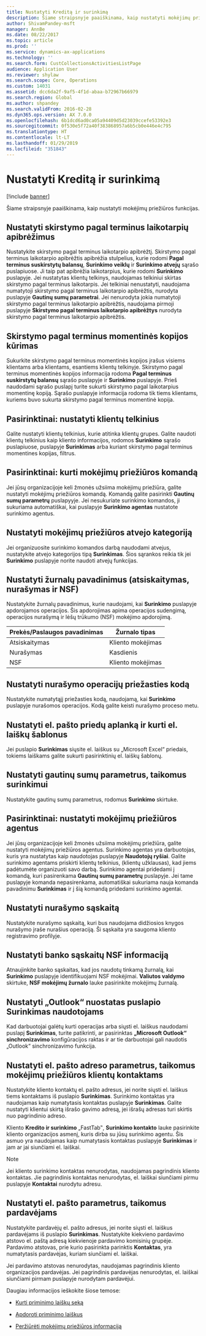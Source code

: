 ```yaml
---
title: Nustatyti Kreditą ir surinkimą
description: Šiame straipsnyje paaiškinama, kaip nustatyti mokėjimų priežiūros funkcijas.
author: ShivamPandey-msft
manager: AnnBe
ms.date: 08/22/2017
ms.topic: article
ms.prod: ''
ms.service: dynamics-ax-applications
ms.technology: ''
ms.search.form: CustCollectionsActivitiesListPage
audience: Application User
ms.reviewer: shylaw
ms.search.scope: Core, Operations
ms.custom: 14031
ms.assetid: dcc6da2f-9af5-4f1d-abaa-b72967b66979
ms.search.region: Global
ms.author: shpandey
ms.search.validFrom: 2016-02-28
ms.dyn365.ops.version: AX 7.0.0
ms.openlocfilehash: 6b1dcd6ad0ca05a94409d5d23039ccefe53392e3
ms.sourcegitcommit: 0f530e5f72a40f383868957a6b5cb0e446e4c795
ms.translationtype: HT
ms.contentlocale: lt-LT
ms.lasthandoff: 01/29/2019
ms.locfileid: "351843"
---
```

# <a name="set-up-credit-and-collections"></a>Nustatyti Kreditą ir surinkimą

[!include [banner](../includes/banner.md)]

Šiame straipsnyje paaiškinama, kaip nustatyti mokėjimų priežiūros funkcijas.

<a name="set-up-aging-period-definitions"></a>Nustatyti skirstymo pagal terminus laikotarpių apibrėžimus
-------------------------------

Nustatykite skirstymo pagal terminus laikotarpio apibrėžtį. Skirstymo pagal terminus laikotarpio apibrėžtis apibrėžia stulpelius, kurie rodomi **Pagal terminus suskirstytų balansų**, **Surinkimo veiklų** ir **Surinkimo atvejų** sąrašo puslapiuose. Ji taip pat apibrėžia laikotarpius, kurie rodomi **Surinkimo** puslapyje. Jei nustatytas klientų telkinys, naudojamas telkiniui skirtas skirstymo pagal terminus laikotarpis. Jei telkiniai nenustatyti, naudojama numatytoji skirstymo pagal terminus laikotarpio apibrėžtis, nurodyta puslapyje **Gautinų sumų parametrai**. Jei nenurodyta jokia numatytoji skirstymo pagal terminus laikotarpio apibrėžtis, naudojama pirmoji puslapyje **Skirstymo pagal terminus laikotarpio apibrėžtys** nurodyta skirstymo pagal terminus laikotarpio apibrėžtis.

## <a name="create-an-aging-snapshot"></a>Skirstymo pagal terminus momentinės kopijos kūrimas
Sukurkite skirstymo pagal terminus momentinės kopijos įrašus visiems klientams arba klientams, esantiems klientų telkinyje. Skirstymo pagal terminus momentinės kopijos informacija rodoma **Pagal terminus suskirstytų balansų** sąrašo puslapyje ir **Surinkimo** puslapyje. Prieš naudodami sąrašo puslapį turite sukurti skirstymo pagal laikotarpius momentinę kopiją. Sąrašo puslapyje informacija rodoma tik tiems klientams, kuriems buvo sukurta skirstymo pagal terminus momentinė kopija.

## <a name="optional-set-up-customer-pools"></a>Pasirinktinai: nustatyti klientų telkinius
Galite nustatyti klientų telkinius, kurie atitinka klientų grupes. Galite naudoti klientų telkinius kaip kliento informacijos, rodomos **Surinkimo** sąrašo puslapiuose, puslapyje **Surinkimas** arba kuriant skirstymo pagal terminus momentines kopijas, filtrus.

## <a name="optional-create-a-collections-team"></a>Pasirinktinai: kurti mokėjimų priežiūros komandą
Jei jūsų organizacijoje keli žmonės užsiima mokėjimų priežiūra, galite nustatyti mokėjimų priežiūros komandą. Komandą galite pasirinkti **Gautinų sumų parametrų** puslapyyje. Jei nesukuriate surinkimo komandos, ji sukuriama automatiškai, kai puslapyje **Surinkimo agentas** nustatote surinkimo agentus.

## <a name="set-up-a-collections-case-category"></a>Nustatyti mokėjimų priežiūros atvejo kategoriją
Jei organizuosite surinkimo komandos darbą naudodami atvejus, nustatykite atvejo kategorijos tipą **Surinkimas**. Šios sąrankos reikia tik jei **Surinkimo** puslapyje norite naudoti atvejų funkcijas.

## <a name="set-up-journal-names-settlement-writeoff-and-nsf"></a>Nustatyti žurnalų pavadinimus (atsiskaitymas, nurašymas ir NSF)
Nustatykite žurnalų pavadinimus, kurie naudojami, kai **Surinkimo** puslapyje apdorojamos operacijos. Šis apdorojimas apima operacijos sudengimą, operacijos nurašymą ir lėšų trūkumo (NSF) mokėjimo apdorojimą.

| Prekės/Paslaugos pavadinimas | Žurnalo tipas     |
|-------------|------------------|
| Atsiskaitymas  | Kliento mokėjimas |
| Nurašymas   | Kasdienis            |
| NSF         | Kliento mokėjimas |

## <a name="set-up-a-reason-code-for-writeoff-transactions"></a>Nustatyti nurašymo operacijų priežasties kodą
Nustatykite numatytąjį priežasties kodą, naudojamą, kai **Surinkimo** puslapyje nurašomos operacijos. Kodą galite keisti nurašymo proceso metu.

## <a name="set-up-a-folder-for-email-attachments-and-create-email-templates"></a>Nustatyti el. pašto priedų aplanką ir kurti el. laiškų šablonus
Jei puslapio **Surinkimas** siųsite el. laiškus su „Microsoft Excel“ priedais, tokiems laiškams galite sukurti pasirinktinių el. laiškų šablonų.

## <a name="set-up-accounts-receivable-parameters-for-collections"></a>Nustatyti gautinų sumų parametrus, taikomus surinkimui
Nustatykite gautinų sumų parametrus, rodomus **Surinkimo** skirtuke.

## <a name="optional-set-up-collections-agents"></a>Pasirinktinai: nustatyti mokėjimų priežiūros agentus
Jei jūsų organizacijoje keli žmonės užsiima mokėjimų priežiūra, galite nustatyti mokėjimų priežiūros agentus. Surinkimo agentas yra darbuotojas, kuris yra nustatytas kaip naudotojas puslapyje **Naudotojų ryšiai**. Galite surinkimo agentams priskirti klientų telkinius, (klientų užklausas), kad jiems padėtumėte organizuoti savo darbą. Surinkimo agentai pridedami į komandą, kuri pasirenkama **Gautinų sumų parametrų** puslapyje. Jei tame puslapyje komanda nepasirenkama, automatiškai sukuriama nauja komanda pavadinimu **Surinkimas** ir į šią komandą pridedami surinkimo agentai.

## <a name="set-up-a-writeoff-account"></a>Nustatyti nurašymo sąskaitą
Nustatykite nurašymo sąskaitą, kuri bus naudojama didžiosios knygos nurašymo įraše nurašius operaciją. Ši sąskaita yra saugoma kliento registravimo profilyje.

## <a name="set-up-nsf-information-for-bank-accounts"></a>Nustatyti banko sąskaitų NSF informaciją
Atnaujinkite banko sąskaitas, kad jos naudotų tinkamą žurnalą, kai **Surinkimo** puslapyje identifikuojami NSF mokėjimai. **Valiutos valdymo** skirtuke, **NSF mokėjimų žurnalo** lauke pasirinkite mokėjimų žurnalą.

## <a name="set-up-outlook-settings-for-users-of-the-collections-page"></a>Nustatyti „Outlook“ nuostatas puslapio Surinkimas naudotojams
Kad darbuotojai galėtų kurti operacijas arba siųsti el. laiškus naudodami puslapį **Surinkimas**, turite patikrinti, ar pasirinktas **„Microsoft Outlook“ sinchronizavimo** konfigūracijos raktas ir ar tie darbuotojai gali naudotis „Outlook“ sinchronizavimo funkcija.

## <a name="set-up-email-and-address-settings-for-collections-customer-contacts"></a>Nustatyti el. pašto adreso parametrus, taikomus mokėjimų priežiūros klientų kontaktams
Nustatykite kliento kontaktų el. pašto adresus, jei norite siųsti el. laiškus tiems kontaktams iš puslapio **Surinkimas**. Surinkimo kontaktas yra naudojamas kaip numatytasis kontaktas puslapyje **Surinkimas**. Galite nustatyti klientui skirtą išrašo gavimo adresą, jei išrašų adresas turi skirtis nuo pagrindinio adreso. 

Kliento **Kredito ir surinkimo** „FastTab‟, **Surinkimo kontakto** lauke pasirinkite kliento organizacijos asmenį, kuris dirba su jūsų surinkimo agentu. Šis asmuo yra naudojamas kaip numatytasis kontaktas puslapyje **Surinkimas** ir jam ar jai siunčiami el. laiškai. 

> [!NOTE] 
> Jei kliento surinkimo kontaktas nenurodytas, naudojamas pagrindinis kliento kontaktas. Jie pagrindinis kontaktas nenurodytas, el. laiškai siunčiami pirmu puslapyje **Kontaktai** nurodytu adresu.

## <a name="set-up-email-settings-for-salespeople"></a>Nustatyti el. pašto parametrus, taikomus pardavėjams
Nustatykite pardavėjų el. pašto adresus, jei norite siųsti el. laiškus pardavėjams iš puslapio **Surinkimas**. Nustatykite kiekvieno pardavimo atstovo el. paštą adresą kiekvienoje pardavimo komisinių grupėje. Pardavimo atstovas, prie kurio pasirinkta parinktis **Kontaktas**, yra numatytasis pardavėjas, kuriam siunčiami el. laiškai. 

Jei pardavimo atstovas nenurodytas, naudojamas pagrindinis kliento organizacijos pardavėjas. Jei pagrindinis pardavėjas nenurodytas, el. laiškai siunčiami pirmam puslapyje nurodytam pardavėjui.


Daugiau informacijos ieškokite šiose temose:

 - [Kurti priminimo laiškų seką](tasks/create-collection-letter-sequence.md)

 - [Apdoroti priminimo laiškus](tasks/process-collection-letters.md)

 - [Peržiūrėti mokėjimų priežiūros informaciją](tasks/review-collections-information.md)

